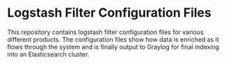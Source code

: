 # Logstash Filter Configuration Files
This repository contains logstash filter configuration files for various different products. The configuration files show how data is enriched as it flows through the system and is finally output to Graylog for final indexing into an Elasticsearch cluster.
